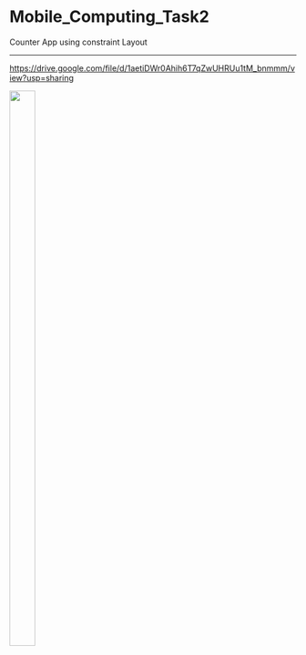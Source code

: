 # Mobile_Computing_Task2
Counter App using constraint Layout

----

https://drive.google.com/file/d/1aetiDWr0Ahih6T7qZwUHRUu1tM_bnmmm/view?usp=sharing

 <img src="https://drive.google.com/uc?export=view&id=1aetiDWr0Ahih6T7qZwUHRUu1tM_bnmmm" width="30%" height="50%">
